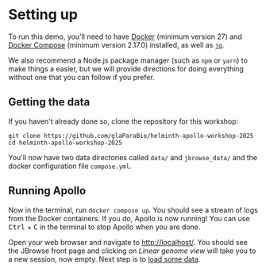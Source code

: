 # Setting up

To run this demo, you'll need to have
[Docker](//docs.docker.com/engine/install/) (minimum version 27) and
[Docker Compose](//docs.docker.com/compose/install/) (minimum version 2.17.0)
installed, as well as [`jq`](https://jqlang.github.io/jq/).

We also recommend a Node.js package manager (such as `npm` or `yarn`) to make
things a easier, but we will provide directions for doing everything without one
that you can follow if you prefer.

## Getting the data

If you haven't already done so, clone the repository for this workshop:

```
git clone https://github.com/glaParaBio/helminth-apollo-workshop-2025
cd helminth-apollo-workshop-2025
```

You'll now have two data directories called `data/` and `jbrowse_data/` and the
docker configuration file `compose.yml`.

## Running Apollo

Now in the terminal, run `docker compose up`. You should see a stream of logs
from the Docker containers. If you do, Apollo is now running! You can use
<kbd>Ctrl</kbd> + <kbd>C</kbd> in the terminal to stop Apollo when you are done.

Open your web browser and navigate to [http://localhost/](http://localhost/).
You should see the JBrowse front page and clicking on *Linear genome view* will
take you to a new session, now empty. Next step is to [load some data](02-loading-data.md).
